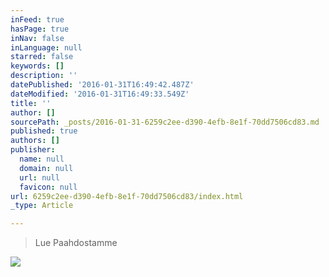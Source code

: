 ```yaml
---
inFeed: true
hasPage: true
inNav: false
inLanguage: null
starred: false
keywords: []
description: ''
datePublished: '2016-01-31T16:49:42.487Z'
dateModified: '2016-01-31T16:49:33.549Z'
title: ''
author: []
sourcePath: _posts/2016-01-31-6259c2ee-d390-4efb-8e1f-70dd7506cd83.md
published: true
authors: []
publisher:
  name: null
  domain: null
  url: null
  favicon: null
url: 6259c2ee-d390-4efb-8e1f-70dd7506cd83/index.html
_type: Article

---
```

> Lue Paahdostamme

![](https://the-grid-user-content.s3-us-west-2.amazonaws.com/1a443bf2-4689-487a-abe2-445c3a7c474b.JPG)
